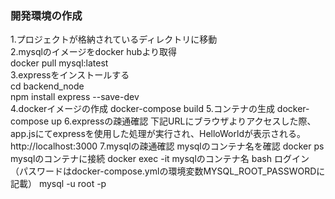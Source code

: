 ### 開発環境の作成
1.プロジェクトが格納されているディレクトリに移動<br>
2.mysqlのイメージをdocker hubより取得<br>
docker pull mysql:latest<br>
3.expressをインストールする<br>
cd backend_node<br>
npm install express --save-dev<br>
4.dockerイメージの作成
docker-compose build
5.コンテナの生成
docker-compose up
6.expressの疎通確認
下記URLにブラウザよりアクセスした際、app.jsにてexpressを使用した処理が実行され、HelloWorldが表示される。
http://localhost:3000
7.mysqlの疎通確認
mysqlのコンテナ名を確認
docker ps
mysqlのコンテナに接続
docker exec -it mysqlのコンテナ名 bash
ログイン（パスワードはdocker-compose.ymlの環境変数MYSQL_ROOT_PASSWORDに記載）
mysql -u root -p
